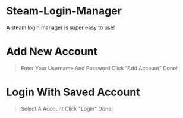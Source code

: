 # Steam-Login-Manager
A steam login manager is super easy to use!

# Add New Account
> Enter Your Username And Password
> Click "Add Account"
Done!

# Login With Saved Account
> Select A Account 
> Click "Login"
Done!
